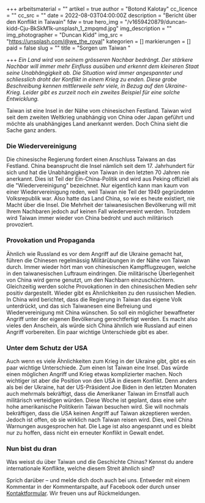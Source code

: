 +++
arbeitsmaterial = ""
artikel = true
author = "Botond Kalotay"
cc_licence = ""
cc_src = ""
date = 2022-08-03T04:00:00Z
description = "Bericht über den Konflikt in Taiwain"
fdw = true
hero_img = "/v1659420879/duncan-kidd-Cju-BkSkM1k-unsplash_1_zmpqmd.jpg"
img_description = ""
img_photographer = "Duncan Kidd"
img_src = "https://unsplash.com/@we_the_royal"
kategorien = []
markierungen = []
paid = false
slug = ""
title = "Sorgen um Taiwan "

+++
_Ein Land wird von seinem grösseren Nachbar bedrängt. Der stärkere Nachbar will immer mehr Einfluss ausüben und erkennt dem kleineren Staat seine Unabhängigkeit ab. Die Situation wird immer angespannter und schliesslich droht der Konflikt in einem Krieg zu enden. Diese grobe Beschreibung kennen mittlerweile sehr viele, in Bezug auf den Ukraine-Krieg. Leider gibt es zurzeit noch ein zweites Beispiel für eine solche Entwicklung._

Taiwan ist eine Insel in der Nähe vom chinesischen Festland. Taiwan wird seit dem zweiten Weltkrieg unabhängig von China oder Japan geführt und möchte als unabhängiges Land anerkannt werden. Doch China sieht die Sache ganz anders.

### Die Wiedervereinigung

Die chinesische Regierung fordert einen Anschluss Taiwans an das Festland. China beansprucht die Insel nämlich seit dem 17. Jahrhundert für sich und hat die Unabhängigkeit von Taiwan in den letzten 70 Jahren nie anerkannt. Dies ist Teil der Ein-China-Politik und wird aus Peking offiziell als die "Wiedervereinigung" bezeichnet. Nur eigentlich kann man kaum von einer Wiedervereinigung reden, weil Taiwan nie Teil der 1949 gegründeten Volksrepublik war. Also hatte das Land China, so wie es heute existiert, nie Macht über die Insel. Die Mehrheit der taiwanesischen Bevölkerung will mit Ihrem Nachbaren jedoch auf keinen Fall wiedervereint werden. Trotzdem wird Taiwan immer wieder von China bedroht und auch militärisch provoziert.

### Provokation und Propaganda

Ähnlich wie Russland es vor dem Angriff auf die Ukraine gemacht hat, führen die Chinesen regelmässig Militärübungen in der Nähe von Taiwan durch. Immer wieder hört man von chinesischen Kampfflugzeugen, welche in den taiwanesischen Luftraum eindringen. Die militärische Überlegenheit von China wird gerne genutzt, um den Nachbarn einzuschüchtern. Gleichzeitig werden solche Provokationen in den chinesischen Medien sehr positiv dargestellt. Wieder gibt es Ähnlichkeiten zu den russischen Medien. In China wird berichtet, dass die Regierung in Taiwan das eigene Volk unterdrückt, und das sich Taiwanesen eine Befreiung und Wiedervereinigung mit China wünschen. So soll ein möglicher bewaffneter Angriff unter der eigenen Bevölkerung gerechtfertigt werden. Es macht also vieles den Anschein, als würde sich China ähnlich wie Russland auf einen Angriff vorbereiten. Ein paar wichtige Unterschiede gibt es aber.

### Unter dem Schutz der USA

Auch wenn es viele Ähnlichkeiten zum Krieg in der Ukraine gibt, gibt es ein paar wichtige Unterschiede. Zum einen Ist Taiwan eine Insel. Das würde einen möglichen Angriff und Krieg etwas komplizierter machen. Noch wichtiger ist aber die Position von den USA in diesem Konflikt. Denn anders als bei der Ukraine, hat der US-Präsident Joe Biden in den letzten Monaten auch mehrmals bekräftigt, dass die Amerikaner Taiwan im Ernstfall auch militärisch verteidigen würden. Diese Woche ist geplant, dass eine sehr hohe amerikanische Politikerin Taiwan besuchen wird. Sie will nochmals bekräftigen, dass die USA keinen Angriff auf Taiwan akzeptieren werden. Jedoch ist offen, ob sie wirklich nach Taiwan reisen wird. Dies, weil China Warnungen ausgesprochen hat. Die Lage ist also angespannt und es bleibt nur zu hoffen, dass nicht ein erneuter Konflikt in Gewalt endet.

### Nun bist du dran

Was weisst du über Taiwan und die Geschichte Chinas? Kennst du andere internationale Konflikte, welche diesem Streit ähnlich sind?

Sprich darüber – und melde dich doch auch bei uns. Entweder mit einem Kommentar in der Kommentarspalte, auf Facebook oder durch unser [Kontaktformular](https://www.chinderzytig.ch/kontakt/). Wir freuen uns auf Rückmeldungen.